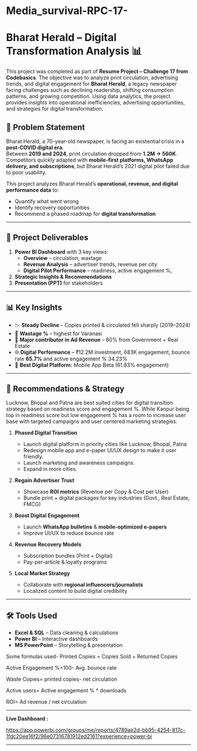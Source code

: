 # Media_survival-RPC-17-
# Bharat Herald – Digital Transformation Analysis 📊
This project was completed as part of **Resume Project – Challenge 17 from Codebasics**. The objective was to analyze print circulation, advertising trends, and digital engagement for **Bharat Herald**, a legacy newspaper facing challenges such as declining readership, shifting consumption patterns, and growing competition. Using data analytics, the project provides insights into operational inefficiencies, advertising opportunities, and strategies for digital transformation.

## 📌 Problem Statement
Bharat Herald, a 70-year-old newspaper, is facing an existential crisis in a **post-COVID digital era**.  
Between **2019 and 2024**, print circulation dropped from **1.2M → 560K**.  
Competitors quickly adapted with **mobile-first platforms, WhatsApp delivery, and subscriptions**, but Bharat Herald’s 2021 digital pilot failed due to poor usability.  

This project analyzes Bharat Herald’s **operational, revenue, and digital performance data** to:  
- Quantify what went wrong  
- Identify recovery opportunities  
- Recommend a phased roadmap for **digital transformation**

---

## 🚀 Project Deliverables
1. **Power BI Dashboard** with 3 key views:
   - **Overview** – circulation, wastage
   - **Revenue Analysis** – advertiser trends, revenue per city
   - **Digital Pilot Performance** – readiness, active engagement %, 
2. **Strategic Insights & Recommendations**
3. **Presentation (PPT)** for stakeholders

---

## 📊 Key Insights
- 📉 **Steady Decline** – Copies printed & circulated fell sharply (2019–2024)  
- 📰 **Wastage %** – highest for Varanasi
- 📢 **Major contributor in Ad Revenue** – 60% from Government + Real Estate  
- 🌐 **Digital Performance** – ₹12.2M investment, 683K engagement, bounce rate **65.7%** and active engagement % 34.23% 
- 📱 **Best Digital Platform:** Mobile App Beta (61.83% engagement)  


---

## 📌 Recommendations & Strategy
  Lucknow, Bhopal and Patna are best suited cities for digital transition strategy based on readiness score and engagement %.
While Kanpur being top in readiness  score but low engagement % has a room to increase user base with targeted campaigns and user centered marketing strategies.

1. **Phased Digital Transition**  
   - Launch digital platform in priority cities like Lucknow, Bhopal, Patna
   - Redesign mobile app and e-paper UI/UX design to make it user friendly.
   - Launch marketing and awareness campaigns.
   - Expand in more cities.


2. **Regain Advertiser Trust**  
   - Showcase **ROI metrics** (Revenue per Copy & Cost per User)  
   - Bundle print + digital packages for key industries (Govt., Real Estate, FMCG)  

3. **Boost Digital Engagement**  
   - Launch **WhatsApp bulletins** & **mobile-optimized e-papers**  
   - Improve UI/UX to reduce bounce rate  

4. **Revenue Recovery Models**  
   - Subscription bundles (Print + Digital)  
   - Pay-per-article & loyalty programs  

5. **Local Market Strategy**  
   - Collaborate with **regional influencers/journalists**  
   - Localized content to build digital credibility  

---

## 🛠️ Tools Used
- **Excel & SQL** – Data cleaning & calculations  
- **Power BI** – Interactive dashboards  
- **MS PowerPoint** – Storytelling & presentation

Some formulas used-
Printed Copies = Copies Sold + Returned Copies

Active Engagement %=100- Avg. bounce rate

Waste Copies= printed copies- net circulation

Active users= Active engagement % * downloads

ROI= Ad revenue / net circulation

---



**Live Dashboard :**

https://app.powerbi.com/groups/me/reports/4789ae2d-bb95-4254-817c-1fdc20ee16f2/98e07316781912ed2161?experience=power-bi




---
